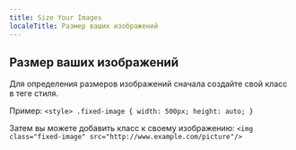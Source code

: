 ```yaml
---
title: Size Your Images
localeTitle: Размер ваших изображений
---
```

## Размер ваших изображений

Для определения размеров изображений сначала создайте свой класс в теге стиля.

Пример: `<style> .fixed-image { width: 500px; height: auto; }`

Затем вы можете добавить класс к своему изображению: `<img class="fixed-image" src="http://www.example.com/picture"/>`